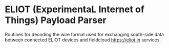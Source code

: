 # ELIOT (ExperimentaL Internet of Things) Payload Parser

Routines for decoding the wire format used for exchanging south-side data between connected ELIOT devices and fieldcloud https://eliot.in services.  
